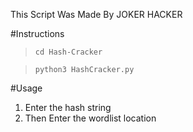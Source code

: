 This Script Was Made By JOKER HACKER

#Instructions

>`cd Hash-Cracker`

>`python3 HashCracker.py`

#Usage

1. Enter the hash string
2. Then Enter the wordlist location